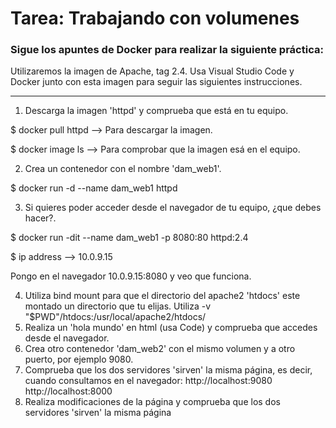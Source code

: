 # Tarea: Trabajando con volumenes

### Sigue los apuntes de Docker para realizar la siguiente práctica:

Utilizaremos la imagen de Apache, tag 2.4. Usa Visual Studio Code y Docker junto con esta imagen para seguir las siguientes instrucciones.

---

1. Descarga la imagen 'httpd' y comprueba que está en tu equipo.

$ docker pull httpd --> Para descargar la imagen.

$ docker image ls --> Para comprobar que la imagen esá en el equipo.

2. Crea un contenedor con el nombre 'dam_web1'.

$ docker run -d --name dam_web1 httpd

3. Si quieres poder acceder desde el navegador de tu equipo, ¿que debes hacer?.

$ docker run -dit --name dam_web1 -p 8080:80 httpd:2.4

$ ip address --> 10.0.9.15

Pongo en el navegador 10.0.9.15:8080 y veo que funciona.

4. Utiliza bind mount para que el directorio del apache2 'htdocs' este montado un directorio que tu elijas.
Utiliza -v "$PWD"/htdocs:/usr/local/apache2/htdocs/
5. Realiza un 'hola mundo' en html (usa Code) y comprueba que accedes desde el navegador.
6. Crea otro contenedor 'dam_web2' con el mismo volumen y a otro puerto, por ejemplo 9080.
7. Comprueba que los dos servidores 'sirven' la misma página, es decir, cuando consultamos en el navegador:
http://localhost:9080 
http://localhost:8000
8. Realiza modificaciones de la página y comprueba que los dos servidores 'sirven' la misma página